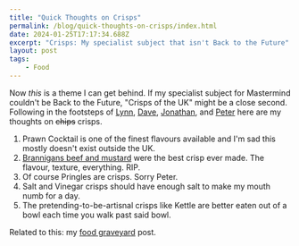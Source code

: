 ```yaml
---
title: "Quick Thoughts on Crisps"
permalink: /blog/quick-thoughts-on-crisps/index.html
date: 2024-01-25T17:17:34.688Z
excerpt: "Crisps: My specialist subject that isn't Back to the Future"
layout: post
tags:
    - Food
---
```


Now _this_ is a theme I can get behind. If my specialist subject for Mastermind couldn't be Back to the Future, "Crisps of the UK" might be a close second. Following in the footsteps of [Lynn](https://lynnandtonicblog.com/2024/01/25/my-quick-thoughts-on-chips/), [Dave](https://daverupert.com/2023/08/quick-thoughts-on-chips/), [Jonathan](https://snook.ca/archives/personal/quicker-thoughts-on-chips), and [Peter](https://pmullen.com/posts/more-quick-thoughts-on-chips/) here are my thoughts on ~~chips~~ crisps.

1. Prawn Cocktail is one of the finest flavours available and I'm sad this mostly doesn't exist outside the UK.
2. [Brannigans beef and mustard](https://inews.co.uk/inews-lifestyle/food-and-drink/brannigans-crisps-discontinued-pub-classic-britons-mourning-657852) were the best crisp ever made. The flavour, texture, everything. RIP.
3. Of course Pringles are crisps. Sorry Peter.
4. Salt and Vinegar crisps should have enough salt to make my mouth numb for a day.
5. The pretending-to-be-artisnal crisps like Kettle are better eaten out of a bowl each time you walk past said bowl.

Related to this: my [food graveyard](/blog/food-graveyard/) post.